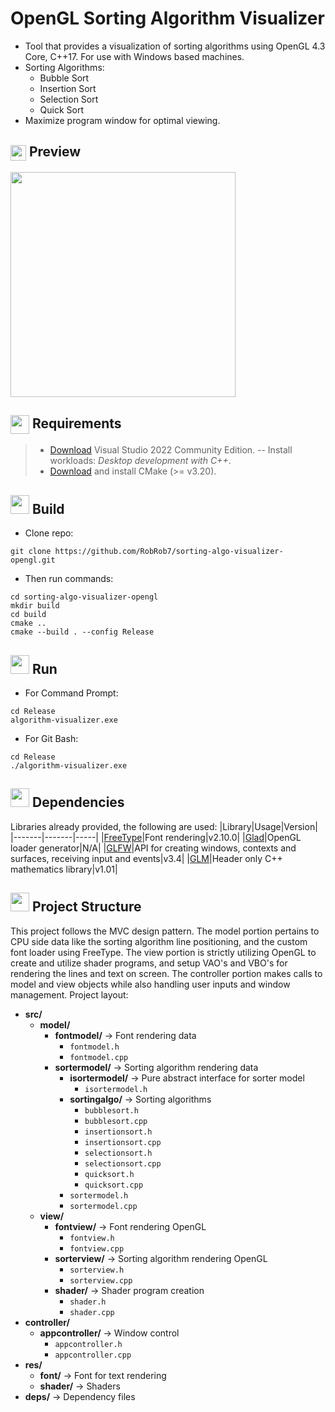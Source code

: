 # OpenGL Sorting Algorithm Visualizer
- Tool that provides a visualization of sorting algorithms using OpenGL 4.3 Core, C++17. For use with Windows based machines.
- Sorting Algorithms:
  - Bubble Sort
  - Insertion Sort
  - Selection Sort
  - Quick Sort
- Maximize program window for optimal viewing.

<h2>
<img src="https://em-content.zobj.net/source/microsoft-teams/400/bar-chart_1f4ca.png" height="25" align="center">
Preview
</h2>
<div style="display: flex;">
    <img src="./gif/quick_sort.gif" height="360"/>
</div>

<h2>
<img src="https://lh4.googleusercontent.com/proxy/4_Zan5D7FOYcviw14ecpCpx8Tvq-ii1DoLIe15O2eDy9INbz2mhP-27Z3HCWby3EaQned-UF-1n4zFzbkSEFt9p7sOQUnsX-q_GyjI4C1-bSIVXTG0z0dugD" height="30" align="center">
Requirements
</h2>

> - [Download](https://visualstudio.microsoft.com/vs/community/) Visual Studio 2022 Community Edition.
> -- Install workloads: *Desktop development with C++*.
> - [Download](https://cmake.org/download/) and install CMake (>= v3.20).

<h2>
<img src="https://em-content.zobj.net/source/microsoft-teams/337/hammer-and-wrench_1f6e0-fe0f.png" height="30",align = "center">
Build
</h2>

- Clone repo:
```
git clone https://github.com/RobRob7/sorting-algo-visualizer-opengl.git
```
- Then run commands:
```
cd sorting-algo-visualizer-opengl
mkdir build
cd build
cmake ..
cmake --build . --config Release
```
<h2>
<img src="https://cdn-icons-png.freepik.com/512/8964/8964273.png" height="30",align = "center">
Run
</h2>

- For Command Prompt:

```
cd Release
algorithm-visualizer.exe
```
- For Git Bash:
```
cd Release
./algorithm-visualizer.exe
```


<h2>
<img src="https://em-content.zobj.net/source/microsoft-3D-fluent/406/package_1f4e6.png" height="30",align = "center">
Dependencies
</h2>

Libraries already provided, the following are used:
|Library|Usage|Version|
|-------|-------|-----|
|[FreeType](https://freetype.org/download.html)|Font rendering|v2.10.0|
|[Glad](https://glad.dav1d.de/)|OpenGL loader generator|N/A|
|[GLFW](https://www.glfw.org/download.html)|API for creating windows, contexts and surfaces, receiving input and events|v3.4|
|[GLM](https://github.com/g-truc/glm/releases/tag/1.0.1)|Header only C++ mathematics library|v1.01|


<h2>
<img src="https://www.traptct.com/wp-content/uploads/2020/04/file-folder-png-1.png" height="30",align = "center">
Project Structure
</h2>

This project follows the MVC design pattern. The model portion pertains to CPU side data like the sorting algorithm line positioning, and the custom font loader using FreeType. The view portion is strictly utilizing OpenGL to create and utilize shader programs, and setup VAO's and VBO's for rendering the lines and text on screen. The controller portion makes calls to model and view objects while also handling user inputs and window management. Project layout:
- **src/**
  - **model/**
    - **fontmodel/** → Font rendering data
        - `fontmodel.h`
        - `fontmodel.cpp`
    - **sortermodel/** → Sorting algorithm rendering data
        - **isortermodel/** → Pure abstract interface for sorter model
          - `isortermodel.h`
        - **sortingalgo/** → Sorting algorithms
          - `bubblesort.h`
          - `bubblesort.cpp`
          - `insertionsort.h`
          - `insertionsort.cpp`
          - `selectionsort.h`
          - `selectionsort.cpp`
          - `quicksort.h`
          - `quicksort.cpp`
        - `sortermodel.h`
        - `sortermodel.cpp`
  - **view/**
    - **fontview/** → Font rendering OpenGL
        - `fontview.h`
        - `fontview.cpp`
    - **sorterview/** → Sorting algorithm rendering OpenGL
        - `sorterview.h`
        - `sorterview.cpp`
    - **shader/** → Shader program creation
        - `shader.h`
        - `shader.cpp`
- **controller/**
    - **appcontroller/** → Window control
      - `appcontroller.h`
      - `appcontroller.cpp`
- **res/**
  - **font/** → Font for text rendering
  - **shader/** → Shaders
- **deps/** → Dependency files

